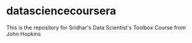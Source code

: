 datasciencecoursera
===================

This is the repository for Sridhar's Data Scientist's Toolbox Course from John Hopkins
